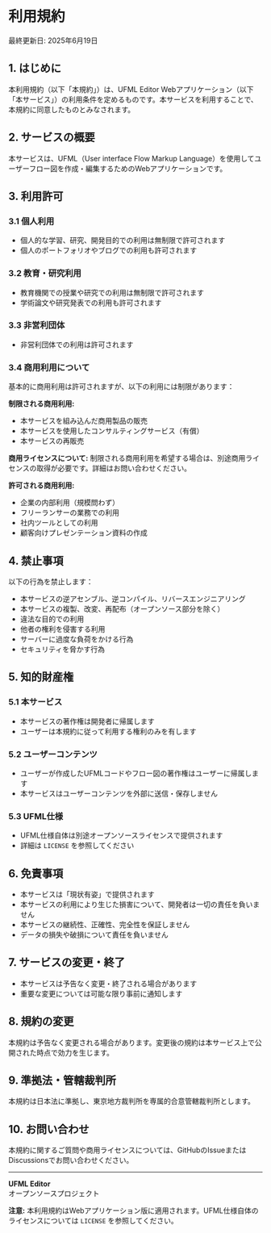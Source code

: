 # 利用規約

最終更新日: 2025年6月19日

## 1. はじめに

本利用規約（以下「本規約」）は、UFML Editor Webアプリケーション（以下「本サービス」）の利用条件を定めるものです。本サービスを利用することで、本規約に同意したものとみなされます。

## 2. サービスの概要

本サービスは、UFML（User interface Flow Markup Language）を使用してユーザーフロー図を作成・編集するためのWebアプリケーションです。

## 3. 利用許可

### 3.1 個人利用
- 個人的な学習、研究、開発目的での利用は無制限で許可されます
- 個人のポートフォリオやブログでの利用も許可されます

### 3.2 教育・研究利用
- 教育機関での授業や研究での利用は無制限で許可されます
- 学術論文や研究発表での利用も許可されます

### 3.3 非営利団体
- 非営利団体での利用は許可されます

### 3.4 商用利用について
基本的に商用利用は許可されますが、以下の利用には制限があります：

**制限される商用利用:**
- 本サービスを組み込んだ商用製品の販売
- 本サービスを使用したコンサルティングサービス（有償）
- 本サービスの再販売

**商用ライセンスについて:**
制限される商用利用を希望する場合は、別途商用ライセンスの取得が必要です。詳細はお問い合わせください。

**許可される商用利用:**
- 企業の内部利用（規模問わず）
- フリーランサーの業務での利用
- 社内ツールとしての利用
- 顧客向けプレゼンテーション資料の作成

## 4. 禁止事項

以下の行為を禁止します：

- 本サービスの逆アセンブル、逆コンパイル、リバースエンジニアリング
- 本サービスの複製、改変、再配布（オープンソース部分を除く）
- 違法な目的での利用
- 他者の権利を侵害する利用
- サーバーに過度な負荷をかける行為
- セキュリティを脅かす行為

## 5. 知的財産権

### 5.1 本サービス
- 本サービスの著作権は開発者に帰属します
- ユーザーは本規約に従って利用する権利のみを有します

### 5.2 ユーザーコンテンツ
- ユーザーが作成したUFMLコードやフロー図の著作権はユーザーに帰属します
- 本サービスはユーザーコンテンツを外部に送信・保存しません

### 5.3 UFML仕様
- UFML仕様自体は別途オープンソースライセンスで提供されます
- 詳細は `LICENSE` を参照してください

## 6. 免責事項

- 本サービスは「現状有姿」で提供されます
- 本サービスの利用により生じた損害について、開発者は一切の責任を負いません
- 本サービスの継続性、正確性、完全性を保証しません
- データの損失や破損について責任を負いません

## 7. サービスの変更・終了

- 本サービスは予告なく変更・終了される場合があります
- 重要な変更については可能な限り事前に通知します

## 8. 規約の変更

本規約は予告なく変更される場合があります。変更後の規約は本サービス上で公開された時点で効力を生じます。

## 9. 準拠法・管轄裁判所

本規約は日本法に準拠し、東京地方裁判所を専属的合意管轄裁判所とします。

## 10. お問い合わせ

本規約に関するご質問や商用ライセンスについては、GitHubのIssueまたはDiscussionsでお問い合わせください。

---

**UFML Editor**  
オープンソースプロジェクト

**注意:** 本利用規約はWebアプリケーション版に適用されます。UFML仕様自体のライセンスについては `LICENSE` を参照してください。